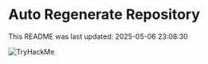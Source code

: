 # Auto Regenerate Repository

This README was last updated: 2025-05-06 23:08:30

 ![TryHackMe](https://tryhackme.com/badge/533634)